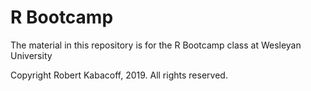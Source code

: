 # R Bootcamp

The material in this repository is for the R Bootcamp class at Wesleyan University

Copyright Robert Kabacoff, 2019. All rights reserved.
